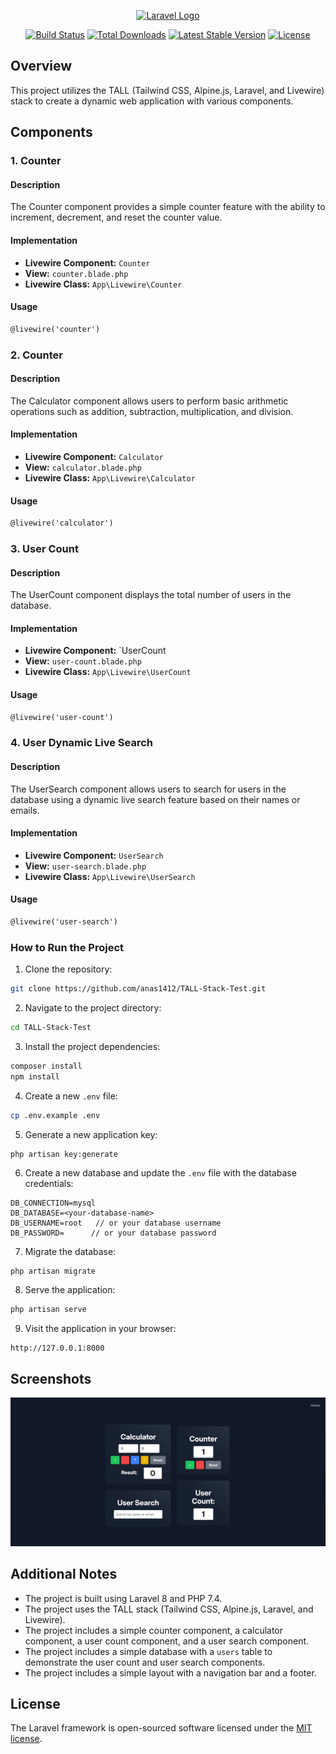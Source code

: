 <p align="center"><a href="https://laravel.com" target="_blank"><img src="https://raw.githubusercontent.com/laravel/art/master/logo-lockup/5%20SVG/2%20CMYK/1%20Full%20Color/laravel-logolockup-cmyk-red.svg" width="400" alt="Laravel Logo"></a></p>

<p align="center">
<a href="https://github.com/laravel/framework/actions"><img src="https://github.com/laravel/framework/workflows/tests/badge.svg" alt="Build Status"></a>
<a href="https://packagist.org/packages/laravel/framework"><img src="https://img.shields.io/packagist/dt/laravel/framework" alt="Total Downloads"></a>
<a href="https://packagist.org/packages/laravel/framework"><img src="https://img.shields.io/packagist/v/laravel/framework" alt="Latest Stable Version"></a>
<a href="https://packagist.org/packages/laravel/framework"><img src="https://img.shields.io/packagist/l/laravel/framework" alt="License"></a>
</p>

## Overview

This project utilizes the TALL (Tailwind CSS, Alpine.js, Laravel, and Livewire) stack to create a dynamic web application with various components.

## Components

### 1. Counter

#### Description

The Counter component provides a simple counter feature with the ability to increment, decrement, and reset the counter value.

#### Implementation

-   **Livewire Component:** `Counter`
-   **View:** `counter.blade.php`
-   **Livewire Class:** `App\Livewire\Counter`

#### Usage

```html
@livewire('counter')
```

### 2. Counter

#### Description

The Calculator component allows users to perform basic arithmetic operations such as addition, subtraction, multiplication, and division.

#### Implementation

-   **Livewire Component:** `Calculator`
-   **View:** `calculator.blade.php`
-   **Livewire Class:** `App\Livewire\Calculator`

#### Usage

```html
@livewire('calculator')
```

### 3. User Count

#### Description

The UserCount component displays the total number of users in the database.

#### Implementation

-   **Livewire Component:** `UserCount
-   **View:** `user-count.blade.php`
-   **Livewire Class:** `App\Livewire\UserCount`

#### Usage

```html
@livewire('user-count')
```

### 4. User Dynamic Live Search

#### Description

The UserSearch component allows users to search for users in the database using a dynamic live search feature based on their names or emails.

#### Implementation

-   **Livewire Component:** `UserSearch`
-   **View:** `user-search.blade.php`
-   **Livewire Class:** `App\Livewire\UserSearch`

#### Usage

```html
@livewire('user-search')
```

### How to Run the Project

1. Clone the repository:

```bash
git clone https://github.com/anas1412/TALL-Stack-Test.git
```

2. Navigate to the project directory:

```bash
cd TALL-Stack-Test
```

3. Install the project dependencies:

```bash
composer install
npm install
```

4. Create a new `.env` file:

```bash
cp .env.example .env
```

5. Generate a new application key:

```
php artisan key:generate
```

6. Create a new database and update the `.env` file with the database credentials:

```
DB_CONNECTION=mysql
DB_DATABASE=<your-database-name>
DB_USERNAME=root   // or your database username
DB_PASSWORD=      // or your database password
```

7. Migrate the database:

```bash
php artisan migrate
```

8. Serve the application:

```bash
php artisan serve
```

9. Visit the application in your browser:

```
http://127.0.0.1:8000
```

## Screenshots

![image](https://raw.githubusercontent.com/anas1412/TALL-Stack-Test/main/LaravelTest01.png)

## Additional Notes

-   The project is built using Laravel 8 and PHP 7.4.
-   The project uses the TALL stack (Tailwind CSS, Alpine.js, Laravel, and Livewire).
-   The project includes a simple counter component, a calculator component, a user count component, and a user search component.
-   The project includes a simple database with a `users` table to demonstrate the user count and user search components.
-   The project includes a simple layout with a navigation bar and a footer.

## License

The Laravel framework is open-sourced software licensed under the [MIT license](https://opensource.org/licenses/MIT).
